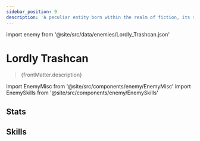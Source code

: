 ```yaml
---
sidebar_position: 9
description: 'A peculiar entity born within the realm of fiction, its story documented in the nameless chronicles: a lone and valiant trashcan bearing the mission of the Garbage King to seek formidable warriors to eliminate all waste that threatens the world.'
---
```


import enemy from '@site/src/data/enemies/Lordly_Trashcan.json'

# Lordly Trashcan
<blockquote>{frontMatter.description}</blockquote>

import EnemyMisc from '@site/src/components/enemy/EnemyMisc'
import EnemySkills from '@site/src/components/enemy/EnemySkills'

## Stats

<EnemyMisc enemy={enemy} variant={0} />

## Skills

<EnemySkills enemy={enemy} variant={0} />
